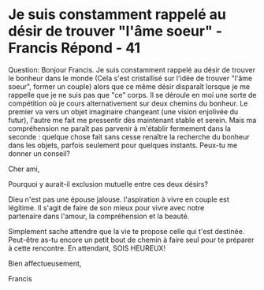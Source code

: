 # Je suis constamment rappelé au désir de trouver "l'âme soeur" - Francis Répond - 41



Question: Bonjour Francis. Je suis constamment rappel&eacute; au d&eacute;sir de trouver le bonheur dans le monde (Cela s'est cristallis&eacute; sur l'id&eacute;e de trouver &quot;l'&acirc;me soeur&quot;, former un couple) alors que ce m&ecirc;me d&eacute;sir dispara&icirc;t lorsque je me rappelle que je ne suis pas que &quot;ce&quot; corps. Il se d&eacute;roule en moi une sorte de comp&eacute;tition o&ugrave; je cours alternativement sur deux chemins du bonheur. Le premier va vers un objet imaginaire changeant (une vision enjoliv&eacute;e du futur), l'autre me fait me pressentir d&egrave;s maintenant stable et serein. Mais ma compr&eacute;hension ne para&icirc;t pas parvenir &agrave; m'&eacute;tablir fermement dans la seconde : quelque chose fait sans cesse rena&icirc;tre la recherche du bonheur dans les objets, parfois seulement pour quelques instants. Peux-tu me donner un conseil?&nbsp;
 


Cher ami,

Pourquoi y aurait-il exclusion mutuelle entre ces deux d&eacute;sirs?

Dieu n'est pas une &eacute;pouse jalouse. l'aspiration &agrave; vivre en couple est l&eacute;gitime. Il s'agit de faire de son mieux pour vivre&nbsp;avec notre partenaire&nbsp;dans l'amour, la compr&eacute;hension et la beaut&eacute;.&nbsp;

Simplement sache attendre que la vie te propose celle qui t'est destin&eacute;e. Peut-&ecirc;tre as-tu encore un petit bout de chemin &agrave; faire seul pour te pr&eacute;parer &agrave; cette rencontre. En attendant, SOIS HEUREUX!

Bien affectueusement,

Francis



  








